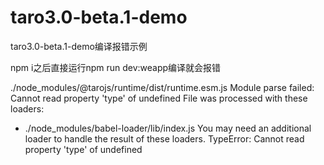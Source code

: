 # taro3.0-beta.1-demo
taro3.0-beta.1-demo编译报错示例

npm i之后直接运行npm run dev:weapp编译就会报错


./node_modules/@tarojs/runtime/dist/runtime.esm.js
Module parse failed: Cannot read property 'type' of undefined
File was processed with these loaders:
 * ./node_modules/babel-loader/lib/index.js
You may need an additional loader to handle the result of these loaders.
TypeError: Cannot read property 'type' of undefined
